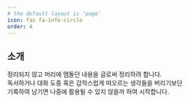 ```yaml
---
# the default layout is 'page'
icon: fas fa-info-circle
order: 4
---
```



## 소개
 정리되지 않고 머리에 맴돌던 내용을 글로써 정리하려 합니다.   
 독서하거나 대화 도중 혹은 갑작스럽게 떠오르는 생각들을 버리기보단    
 기록하여 남기면 나중에 활용될 수 있지 않을까 하여 시작합니다.
 
